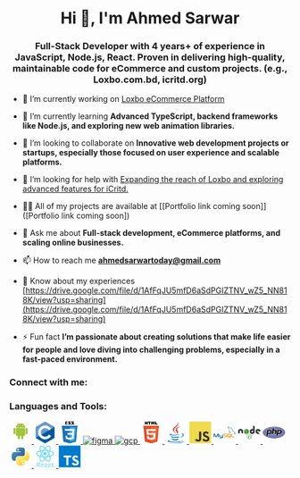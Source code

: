 <h1 align="center">Hi 👋, I'm Ahmed Sarwar</h1>
<h3 align="center">Full-Stack Developer with 4 years+ of experience in JavaScript, Node.js, React. Proven in delivering high-quality, maintainable code for eCommerce and custom projects. (e.g., Loxbo.com.bd, icritd.org)</h3>

- 🔭 I’m currently working on [Loxbo eCommerce Platform](https://loxbo.com.bd/)

- 🌱 I’m currently learning **Advanced TypeScript, backend frameworks like Node.js, and exploring new web animation libraries.**

- 👯 I’m looking to collaborate on **Innovative web development projects or startups, especially those focused on user experience and scalable platforms.**

- 🤝 I’m looking for help with [Expanding the reach of Loxbo and exploring advanced features for iCritd.](https://icritd.org/)

- 👨‍💻 All of my projects are available at [[Portfolio link coming soon]]([Portfolio link coming soon])

- 💬 Ask me about **Full-stack development, eCommerce platforms, and scaling online businesses.**

- 📫 How to reach me **ahmedsarwartoday@gmail.com**

- 📄 Know about my experiences [https://drive.google.com/file/d/1AfFqJU5mfD6aSdPGIZTNV_wZ5_NN818K/view?usp=sharing](https://drive.google.com/file/d/1AfFqJU5mfD6aSdPGIZTNV_wZ5_NN818K/view?usp=sharing)

- ⚡ Fun fact **I’m passionate about creating solutions that make life easier for people and love diving into challenging problems, especially in a fast-paced environment.**

<h3 align="left">Connect with me:</h3>
<p align="left">
</p>

<h3 align="left">Languages and Tools:</h3>
<p align="left"> <a href="https://developer.android.com" target="_blank" rel="noreferrer"> <img src="https://raw.githubusercontent.com/devicons/devicon/master/icons/android/android-original-wordmark.svg" alt="android" width="40" height="40"/> </a> <a href="https://www.cprogramming.com/" target="_blank" rel="noreferrer"> <img src="https://raw.githubusercontent.com/devicons/devicon/master/icons/c/c-original.svg" alt="c" width="40" height="40"/> </a> <a href="https://www.w3schools.com/css/" target="_blank" rel="noreferrer"> <img src="https://raw.githubusercontent.com/devicons/devicon/master/icons/css3/css3-original-wordmark.svg" alt="css3" width="40" height="40"/> </a> <a href="https://www.figma.com/" target="_blank" rel="noreferrer"> <img src="https://www.vectorlogo.zone/logos/figma/figma-icon.svg" alt="figma" width="40" height="40"/> </a> <a href="https://cloud.google.com" target="_blank" rel="noreferrer"> <img src="https://www.vectorlogo.zone/logos/google_cloud/google_cloud-icon.svg" alt="gcp" width="40" height="40"/> </a> <a href="https://www.w3.org/html/" target="_blank" rel="noreferrer"> <img src="https://raw.githubusercontent.com/devicons/devicon/master/icons/html5/html5-original-wordmark.svg" alt="html5" width="40" height="40"/> </a> <a href="https://www.java.com" target="_blank" rel="noreferrer"> <img src="https://raw.githubusercontent.com/devicons/devicon/master/icons/java/java-original.svg" alt="java" width="40" height="40"/> </a> <a href="https://developer.mozilla.org/en-US/docs/Web/JavaScript" target="_blank" rel="noreferrer"> <img src="https://raw.githubusercontent.com/devicons/devicon/master/icons/javascript/javascript-original.svg" alt="javascript" width="40" height="40"/> </a> <a href="https://www.mysql.com/" target="_blank" rel="noreferrer"> <img src="https://raw.githubusercontent.com/devicons/devicon/master/icons/mysql/mysql-original-wordmark.svg" alt="mysql" width="40" height="40"/> </a> <a href="https://nodejs.org" target="_blank" rel="noreferrer"> <img src="https://raw.githubusercontent.com/devicons/devicon/master/icons/nodejs/nodejs-original-wordmark.svg" alt="nodejs" width="40" height="40"/> </a> <a href="https://www.php.net" target="_blank" rel="noreferrer"> <img src="https://raw.githubusercontent.com/devicons/devicon/master/icons/php/php-original.svg" alt="php" width="40" height="40"/> </a> <a href="https://www.python.org" target="_blank" rel="noreferrer"> <img src="https://raw.githubusercontent.com/devicons/devicon/master/icons/python/python-original.svg" alt="python" width="40" height="40"/> </a> <a href="https://reactjs.org/" target="_blank" rel="noreferrer"> <img src="https://raw.githubusercontent.com/devicons/devicon/master/icons/react/react-original-wordmark.svg" alt="react" width="40" height="40"/> </a> <a href="https://www.typescriptlang.org/" target="_blank" rel="noreferrer"> <img src="https://raw.githubusercontent.com/devicons/devicon/master/icons/typescript/typescript-original.svg" alt="typescript" width="40" height="40"/> </a> </p>
